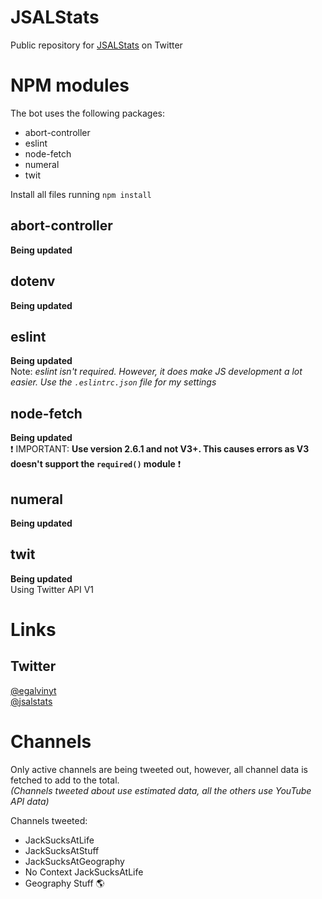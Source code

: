 # JSALStats
Public repository for [JSALStats](https://twitter.com/jsalstats) on Twitter

# NPM modules
The bot uses the following packages:
- abort-controller
- eslint
- node-fetch
- numeral
- twit  

Install all files running `npm install`
## abort-controller
**Being updated**  

## dotenv
**Being updated**

## eslint
**Being updated**  
Note: *eslint isn't required. However, it does make JS development a lot easier. Use the `.eslintrc.json` file for my settings*

## node-fetch
**Being updated**  
&#10071; IMPORTANT: **Use version 2.6.1 and not V3+. This causes errors as V3 doesn't support the `required()` module** &#10071;  

## numeral
**Being updated**  

## twit
**Being updated**  
Using Twitter API V1

# Links
## Twitter
[@egalvinyt](https://wwww.twitter.com/egalvinyt)  
[@jsalstats](https://twitter.com/jsalstats)  

# Channels
Only active channels are being tweeted out, however, all channel data is fetched to add to the total.  
*(Channels tweeted about use estimated data, all the others use YouTube API data)*

Channels tweeted:
- JackSucksAtLife
- JackSucksAtStuff
- JackSucksAtGeography
- No Context JackSucksAtLife
- Geography Stuff 🌎
